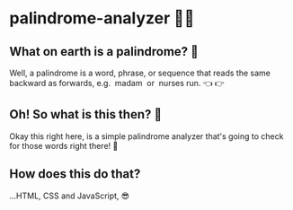 # palindrome-analyzer  🦸‍♂️

## What on earth is a palindrome? 🤒
Well, a palindrome is a word, phrase, or sequence that reads the same backward as
forwards, e.g. ​ madam ​ or ​ nurses run.  👈 👉 

## Oh! So what is this then? 🤔
Okay this right here, is a simple palindrome analyzer that's going to check for those words right there! 🕺

## How does this do that? 
...HTML, CSS and JavaScript, 😎